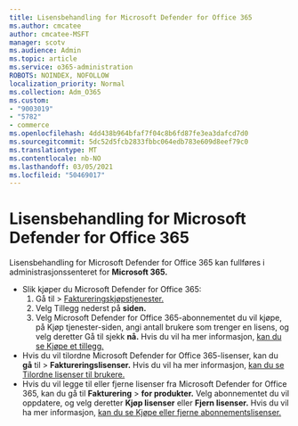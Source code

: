 ```yaml
---
title: Lisensbehandling for Microsoft Defender for Office 365
ms.author: cmcatee
author: cmcatee-MSFT
manager: scotv
ms.audience: Admin
ms.topic: article
ms.service: o365-administration
ROBOTS: NOINDEX, NOFOLLOW
localization_priority: Normal
ms.collection: Adm_O365
ms.custom:
- "9003019"
- "5782"
- commerce
ms.openlocfilehash: 4dd438b964bfaf7f04c8b6fd87fe3ea3dafcd7d0
ms.sourcegitcommit: 5dc52d5fcb2833fbbc064edb783e609d8eef79c0
ms.translationtype: MT
ms.contentlocale: nb-NO
ms.lasthandoff: 03/05/2021
ms.locfileid: "50469017"
---
```

# <a name="microsoft-defender-for-office-365-license-management"></a>Lisensbehandling for Microsoft Defender for Office 365

Lisensbehandling for Microsoft Defender for Office 365 kan fullføres i administrasjonssenteret for **Microsoft 365.**

- Slik kjøper du Microsoft Defender for Office 365:
    1. Gå til   >  [Faktureringskjøpstjenester.](https://go.microsoft.com/fwlink/p/?linkid=868433)
    2. Velg Tillegg nederst på **siden.**
    3. Velg  Microsoft Defender for Office 365-abonnementet du vil kjøpe, på Kjøp tjenester-siden, angi antall brukere som trenger en lisens, og velg deretter Gå til sjekk **nå.** Hvis du vil ha mer informasjon, [kan du se Kjøpe et tillegg.](https://docs.microsoft.com/microsoft-365/commerce/buy-or-edit-an-add-on)
- Hvis du vil tilordne Microsoft Defender for Office 365-lisenser, kan du **gå** til  >  **Faktureringslisenser.** Hvis du vil ha mer informasjon, [kan du se Tilordne lisenser til brukere.](https://docs.microsoft.com/microsoft-365/admin/manage/assign-licenses-to-users)
- Hvis du vil legge til eller fjerne lisenser fra Microsoft Defender for Office 365, kan du gå til **Fakturering**  >  **for produkter.** Velg abonnementet du vil oppdatere, og velg deretter **Kjøp lisenser** eller **Fjern lisenser.** Hvis du vil ha mer informasjon, [kan du se Kjøpe eller fjerne abonnementslisenser.](https://docs.microsoft.com/microsoft-365/commerce/licenses/buy-licenses)